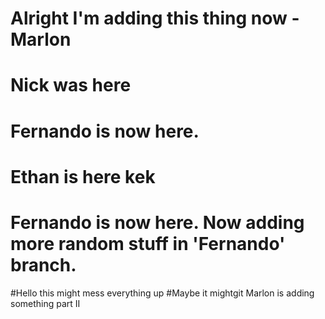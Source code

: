 # Alright I'm adding this thing now -Marlon
# Nick was here
# Fernando is now here.
# Ethan is here kek
# Fernando is now here. Now adding more random stuff in 'Fernando' branch.
#Hello this might mess everything up
#Maybe it mightgit
Marlon is adding something part II

